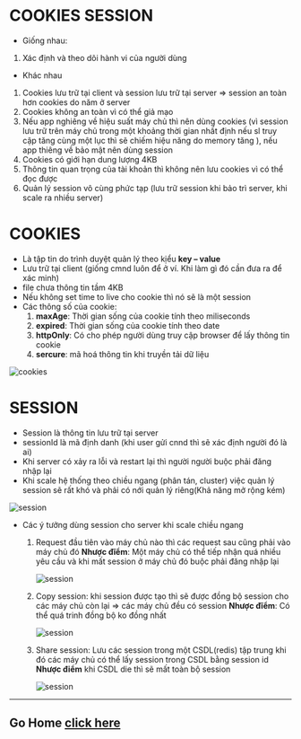 # COOKIES SESSION

- Giống nhau:

1. Xác định và theo dõi hành vi của người dùng

- Khác nhau

1. Cookies lưu trữ tại client và session lưu trữ tại server => session an toàn hơn cookies do năm ở server
2. Cookies không an toàn vì có thể giả mạo
3. Nếu app nghiêng về hiệu suất máy chủ thì nên dùng cookies (vì session lưu trữ trên máy chủ trong một khoảng thời gian nhất định nếu sl truy cập tăng cùng một lục thì sẽ chiếm hiệu năng do memory tăng ), nếu app thiêng về bảo mật nên dùng session
4. Cookies có giới hạn dung lượng 4KB
5. Thông tin quan trọng của tài khoản thì không nên lưu cookies vì có thể đọc được
6. Quản lý session vô cùng phức tạp (lưu trữ session khi bảo trì server, khi scale ra nhiều server)

# COOKIES

- Là tập tin do trình duyệt quản lý theo kịểu **key – value**
- Lưu trữ tại client (giống cmnd luôn để ở ví. Khi làm gì đó cần đưa ra để xác minh)
- file chưa thông tin tầm 4KB
- Nếu không set time to live cho cookie thì nó sẽ là một session
- Các thông số của cookie:
  1.  **maxAge**: Thời gian sống của cookie tính theo miliseconds
  2.  **expired**: Thời gian sống của cookie tính theo date
  3.  **httpOnly**: Có cho phép người dùng truy cập browser để lấy thông tin cookie
  4.  **sercure**: mã hoá thông tin khi truyền tải dữ liệu

![cookies](https://i.imgur.com/EV832se.png)

# SESSION

- Session là thông tin lưu trữ tại server
- sessionId là mã định danh (khi user gửi cnnd thì sẽ xác định người đó là ai)
- Khi server có xảy ra lỗi và restart lại thì người người buộc phải đăng nhập lại
- Khi scale hệ thống theo chiều ngang (phân tán, cluster) việc quản lý session sẽ rất khó và phải có nới quản lý riêng(Khả năng mở rộng kém)

![session](https://i.imgur.com/rbzWknd.png)

- Các ý tưởng dùng session cho server khi scale chiều ngang

  1. Request đầu tiên vào máy chủ nào thì các request sau cũng phải vào máy chủ đó
     **Nhược đĩểm**: Một máy chủ có thể tiếp nhận quá nhiều yêu cầu và khi mất session ở máy chủ đó buộc phải đăng nhập lại

     ![session](https://i.imgur.com/yfVjxTX.png)

  2. Copy session: khi session được tạo thì sẽ được đồng bộ session cho các máy chủ còn lại => các máy chủ đều có session
     **Nhược đĩểm**: Có thể quá trinh đồng bộ ko đồng nhất

     ![session](https://i.imgur.com/ZrVZzto.png)

  3. Share session: Lưu các session trong một CSDL(redis) tập trung khi đó các máy chủ có thể lấy session trong CSDL bằng session id
     **Nhược điểm** khi CSDL die thì sẽ mất toàn bộ session

     ![session](https://i.imgur.com/Wk9jGqI.png)

---

## Go Home [click here](/README)
